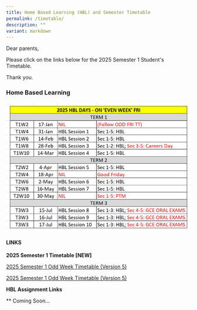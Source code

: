```yaml
---
title: Home Based Learning (HBL) and Semester Timetable
permalink: /timetable/
description: ""
variant: markdown
---
```

Dear parents,

Please click on the links below for the 2025 Semester 1 Student's Timetable.

Thank you.

### **Home Based Learning**

![](/images/HBL/HBL_2025.png)


#### **LINKS**

**2025 Semester  1 Timetable [NEW]**

[2025 Semester 1 Odd Week Timetable (Version 5)](/files/Timetable/2025_Sem_1_Odd_Week_Timetable_w_HBL__Class___Ver_5.pdf)


[2025 Semester 1 Odd Week Timetable (Version 5)](/files/Timetable/2025_Sem_1_Even_Week_Timetable_w_HBL__Class___Ver_5.pdf)

**HBL Assignment Links**

** Coming Soon...